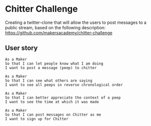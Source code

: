Chitter Challenge
=================

Creating a twitter-clone that will allow the users to post messages to a public stream, based on the following description: https://github.com/makersacademy/chitter-challenge


## User story
```
As a Maker
So that I can let people know what I am doing  
I want to post a message (peep) to chitter
```
```
As a Maker
So that I can see what others are saying  
I want to see all peeps in reverse chronological order
```
```
As a Maker
So that I can better appreciate the context of a peep
I want to see the time at which it was made
```
```
As a Maker
So that I can post messages on Chitter as me
I want to sign up for Chitter
```



